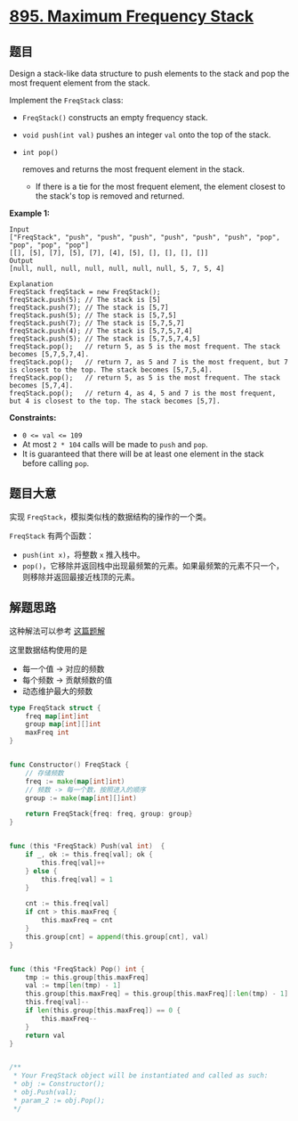 # [895. Maximum Frequency Stack](https://leetcode.com/problems/maximum-frequency-stack/)

## 题目

Design a stack-like data structure to push elements to the stack and pop the most frequent element from the stack.

Implement the `FreqStack` class:

- `FreqStack()` constructs an empty frequency stack.

- `void push(int val)` pushes an integer `val` onto the top of the stack.

- ```
  int pop()
  ```

   removes and returns the most frequent element in the stack. 

  - If there is a tie for the most frequent element, the element closest to the stack's top is removed and returned.

 

**Example 1:**

```
Input
["FreqStack", "push", "push", "push", "push", "push", "push", "pop", "pop", "pop", "pop"]
[[], [5], [7], [5], [7], [4], [5], [], [], [], []]
Output
[null, null, null, null, null, null, null, 5, 7, 5, 4]

Explanation
FreqStack freqStack = new FreqStack();
freqStack.push(5); // The stack is [5]
freqStack.push(7); // The stack is [5,7]
freqStack.push(5); // The stack is [5,7,5]
freqStack.push(7); // The stack is [5,7,5,7]
freqStack.push(4); // The stack is [5,7,5,7,4]
freqStack.push(5); // The stack is [5,7,5,7,4,5]
freqStack.pop();   // return 5, as 5 is the most frequent. The stack becomes [5,7,5,7,4].
freqStack.pop();   // return 7, as 5 and 7 is the most frequent, but 7 is closest to the top. The stack becomes [5,7,5,4].
freqStack.pop();   // return 5, as 5 is the most frequent. The stack becomes [5,7,4].
freqStack.pop();   // return 4, as 4, 5 and 7 is the most frequent, but 4 is closest to the top. The stack becomes [5,7].
```

 

**Constraints:**

- `0 <= val <= 109`
- At most `2 * 104` calls will be made to `push` and `pop`.
- It is guaranteed that there will be at least one element in the stack before calling `pop`.

## 题目大意

实现 `FreqStack`，模拟类似栈的数据结构的操作的一个类。

`FreqStack` 有两个函数：

- `push(int x)`，将整数 `x` 推入栈中。
- `pop()`，它移除并返回栈中出现最频繁的元素。如果最频繁的元素不只一个，则移除并返回最接近栈顶的元素。

## 解题思路

这种解法可以参考 [这篇题解](https://books.halfrost.com/leetcode/ChapterFour/0800~0899/0895.Maximum-Frequency-Stack/)

这里数据结构使用的是

- 每一个值 -> 对应的频数
- 每个频数 -> 贡献频数的值
- 动态维护最大的频数

````Go
type FreqStack struct {
    freq map[int]int
    group map[int][]int
    maxFreq int
}


func Constructor() FreqStack {
    // 存储频数
    freq := make(map[int]int)
    // 频数 -> 每一个数，按照进入的顺序
    group := make(map[int][]int)

    return FreqStack{freq: freq, group: group}
}


func (this *FreqStack) Push(val int)  {
    if _, ok := this.freq[val]; ok {
        this.freq[val]++
    } else {
        this.freq[val] = 1
    }

    cnt := this.freq[val]
    if cnt > this.maxFreq {
        this.maxFreq = cnt
    }
    this.group[cnt] = append(this.group[cnt], val)
}


func (this *FreqStack) Pop() int {
    tmp := this.group[this.maxFreq]
    val := tmp[len(tmp) - 1]
    this.group[this.maxFreq] = this.group[this.maxFreq][:len(tmp) - 1]
    this.freq[val]--
    if len(this.group[this.maxFreq]) == 0 {
        this.maxFreq--
    }
    return val
}


/**
 * Your FreqStack object will be instantiated and called as such:
 * obj := Constructor();
 * obj.Push(val);
 * param_2 := obj.Pop();
 */

````

